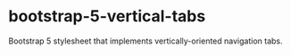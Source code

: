 # bootstrap-5-vertical-tabs
Bootstrap 5 stylesheet that implements vertically-oriented navigation tabs.
